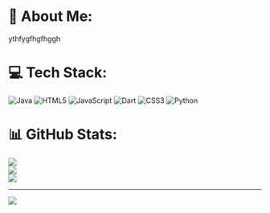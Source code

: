 # 💫 About Me:
ythfygfhgfhggh


# 💻 Tech Stack:
![Java](https://img.shields.io/badge/java-%23ED8B00.svg?style=for-the-badge&logo=openjdk&logoColor=white) ![HTML5](https://img.shields.io/badge/html5-%23E34F26.svg?style=for-the-badge&logo=html5&logoColor=white) ![JavaScript](https://img.shields.io/badge/javascript-%23323330.svg?style=for-the-badge&logo=javascript&logoColor=%23F7DF1E) ![Dart](https://img.shields.io/badge/dart-%230175C2.svg?style=for-the-badge&logo=dart&logoColor=white) ![CSS3](https://img.shields.io/badge/css3-%231572B6.svg?style=for-the-badge&logo=css3&logoColor=white) ![Python](https://img.shields.io/badge/python-3670A0?style=for-the-badge&logo=python&logoColor=ffdd54)
# 📊 GitHub Stats:
![](https://github-readme-stats.vercel.app/api?username=sanjaibit&theme=shadow_green&hide_border=true&include_all_commits=true&count_private=true)<br/>
![](https://github-readme-streak-stats.herokuapp.com/?user=sanjaibit&theme=shadow_green&hide_border=true)<br/>
![](https://github-readme-stats.vercel.app/api/top-langs/?username=sanjaibit&theme=shadow_green&hide_border=true&include_all_commits=true&count_private=true&layout=compact)

---
[![](https://visitcount.itsvg.in/api?id=sanjaibit&icon=0&color=0)](https://visitcount.itsvg.in)

<!-- Proudly created with GPRM ( https://gprm.itsvg.in ) -->
